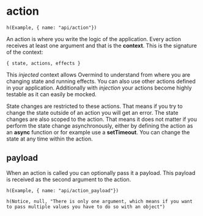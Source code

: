 # action

```marksy
h(Example, { name: "api/action"})
```

An action is where you write the logic of the application. Every action receives at least one argument and that is the **context**. This is the signature of the context:

`{ state, actions, effects }`

This *injected* context allows Overmind to understand from where you are changing state and running effects. You can also use other actions defined in your application. Additionally with *injection* your actions become highly testable as it can easily be mocked.

State changes are restricted to these actions. That means if you try to change the state outside of an action you will get an error. The state changes are also scoped to the action. That means it does not matter if you perform the state change asynchronously, either by defining the action as an **async** function or for example use a **setTimeout**. You can change the state at any time within the action.

## payload

When an action is called you can optionally pass it a payload. This payload is received as the second argument to the action.

```marksy
h(Example, { name: "api/action_payload"})
```

```marksy
h(Notice, null, "There is only one argument, which means if you want to pass multiple values you have to do so with an object")
```

